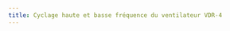 ```yaml
---
title: Cyclage haute et basse fréquence du ventilateur VDR-4
---
```


<script>

var conf = {
padH: .5,
padPlage: 1,
class: 'thinPath'
};
var lung = new sv.SimpleLung();
var vent = new sv.VDR();
var data = vent.ventilate(lung).timeData;

fx = function(d){return d.time};
fy = function(d){return d.Pao};


var tStart = 2;
var ply = 40;

var gr1 = gs.quickGraph( null, data, fx, fy, conf)
		  .setidx("Temps (s)")
		  .setidy("Pression (cmH₂O)")
		  .plagex(tStart, tStart + vent.Tic, 'Ti', ply)
		  .plagex(tStart + vent.Tic, tStart + vent.Tic + vent.Tec, 'Te', ply)
		  ;

var f = function(d){
	return d.time > 3 && d.time < 4 ;
}

var tStart = 3.285;
var ply = 40;

var gr2 = gs.quickGraph( null, data.filter(f), fx, fy, conf)
		  .setidx("Temps (s)")
		  .setidy("Pression (cmH₂O)")
		  .plagex(tStart, tStart + vent.Tip, 'Ti', ply)
		  .plagex(tStart + vent.Tip, tStart + vent.Tip + vent.Tep, 'Te', ply)
		  ;

</script>
